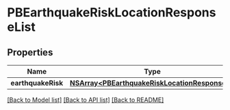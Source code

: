 # PBEarthquakeRiskLocationResponseList

## Properties
Name | Type | Description | Notes
------------ | ------------- | ------------- | -------------
**earthquakeRisk** | [**NSArray&lt;PBEarthquakeRiskLocationResponse&gt;***](PBEarthquakeRiskLocationResponse.md) |  | [optional] 

[[Back to Model list]](../README.md#documentation-for-models) [[Back to API list]](../README.md#documentation-for-api-endpoints) [[Back to README]](../README.md)


